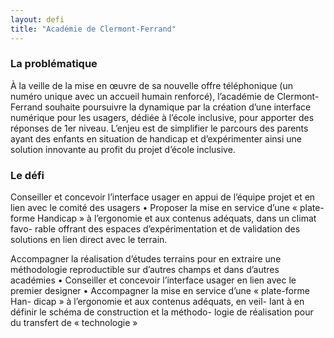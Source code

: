 ```yaml
---
layout: defi
title: "Académie de Clermont-Ferrand"
---
```



### La problématique

À la veille de la mise en œuvre de sa nouvelle offre téléphonique (un numéro unique avec un accueil humain renforcé), l’académie de Clermont-Ferrand souhaite poursuivre la dynamique par la création d’une interface numérique pour les usagers, dédiée à l’école inclusive, pour apporter des réponses de 1er niveau. L’enjeu est de simplifier le parcours des parents ayant des enfants en situation de handicap et d’expérimenter ainsi une solution innovante au profit du projet d’école inclusive.

### Le défi

Conseiller et concevoir l’interface usager en appui de l’équipe
projet et en lien avec le comité des usagers
• Proposer la mise en service d’une « plate-forme Handicap » à
l’ergonomie et aux contenus adéquats, dans un climat favo-
rable offrant des espaces d’expérimentation et de validation
des solutions en lien direct avec le terrain.

Accompagner la réalisation d’études terrains pour en
extraire une méthodologie reproductible sur d’autres
champs et dans d’autres académies
• Conseiller et concevoir l’interface usager en lien avec le
premier designer
• Accompagner la mise en service d’une « plate-forme Han-
dicap » à l’ergonomie et aux contenus adéquats, en veil-
lant à en définir le schéma de construction et la méthodo-
logie de réalisation pour du transfert de « technologie »
